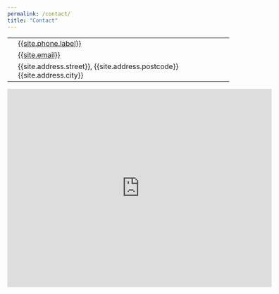 ```yaml
---
permalink: /contact/
title: "Contact"
---
```


<table>
  <tr>
    <td><i class="fas fa-phone fa-2x"></i></td>
    <td><a href="tel:{{site.phone.value}}">{{site.phone.label}}</a></td>
  </tr>
  <tr>
    <td><i class="fas fa-envelope fa-2x"></i></td>
    <td><a href="mailto:{{site.email}}">{{site.email}}</a></td>
  </tr>
  <tr>
    <td><i class="fas fa-map-marker fa-2x"></i></td>
    <td>{{site.address.street}}, {{site.address.postcode}} {{site.address.city}}</td>
  </tr>
</table>

<div class="map-responsive">
<iframe src="https://www.google.com/maps/embed?pb=!1m18!1m12!1m3!1d354518.4707253593!2d5.953405370518051!3d46.03762196363788!2m3!1f0!2f0!3f0!3m2!1i1024!2i768!4f13.1!3m3!1m2!1s0x0%3A0x92ea0b3dc934a744!2sCabinet%20Bompart!5e0!3m2!1sen!2suk!4v1589994335964!5m2!1sen!2suk" width="600" height="450" frameborder="0" style="border:0;" allowfullscreen="" aria-hidden="false" tabindex="0"></iframe>
</div>
